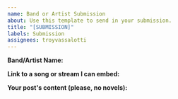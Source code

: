 ```yaml
---
name: Band or Artist Submission
about: Use this template to send in your submission.
title: "[SUBMISSION]"
labels: Submission
assignees: troyvassalotti
---
```


<!-- @format -->

**Band/Artist Name:**

**Link to a song or stream I can embed:**

**Your post's content (please, no novels):**
